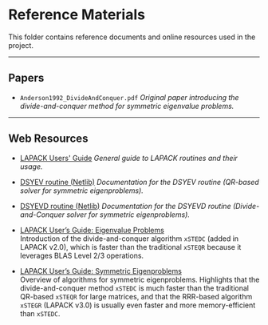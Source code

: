 # Reference Materials

This folder contains reference documents and online resources used in the project.

---

## Papers

- `Anderson1992_DivideAndConquer.pdf`
  *Original paper introducing the divide-and-conquer method for symmetric eigenvalue problems.*



---

## Web Resources

- [LAPACK Users' Guide](https://www.netlib.org/lapack/lug/)
  *General guide to LAPACK routines and their usage.*

- [DSYEV routine (Netlib)](https://www.netlib.org/lapack/explore-html/d2/d8a/group__double_s_yeigen.html)
  *Documentation for the DSYEV routine (QR-based solver for symmetric eigenproblems).*

- [DSYEVD routine (Netlib)](https://www.netlib.org/lapack/explore-html/d2/d8a/group__double_s_yeigen_ga694ddc6e5527b6223748e.html#ga694ddc6e5527b6223748e)
  *Documentation for the DSYEVD routine (Divide-and-Conquer solver for symmetric eigenproblems).*

- [LAPACK User’s Guide: Eigenvalue Problems](https://www.netlib.org/lapack/lug/node70.html)  
  Introduction of the divide-and-conquer algorithm `xSTEDC` (added in LAPACK v2.0), which is faster than the traditional `xSTEQR` because it leverages BLAS Level 2/3 operations.

- [LAPACK User’s Guide: Symmetric Eigenproblems](https://www.netlib.org/lapack/lug/node48.html#subseccompsep)  
  Overview of algorithms for symmetric eigenproblems. Highlights that the divide-and-conquer method `xSTEDC` is much faster than the traditional QR-based `xSTEQR` for large matrices, and that the RRR-based algorithm `xSTEGR` (LAPACK v3.0) is usually even faster and more memory-efficient than `xSTEDC`.

